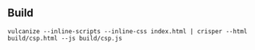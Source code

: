 ## Build

```SHELL
vulcanize --inline-scripts --inline-css index.html | crisper --html build/csp.html --js build/csp.js
```
